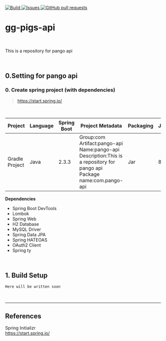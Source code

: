 


<p>
  
<a href="https://github.com/pigs-pango-team/gg-pigs-api/actions">  
  <img alt="Build" src="https://github.com/pigs-pango-team/gg-pigs-api/workflows/build/badge.svg" />
</a>
<a href="https://github.com/pigs-pango-team/gg-pigs-api/issues">
  <img alt="Issues" src="https://img.shields.io/github/issues/pigs-pango-team/gg-pigs-api?color=0088ff" />
</a>
<a href="https://github.com/pigs-pango-team/gg-pigs-api/pulls">
  <img alt="GitHub pull requests" src="https://img.shields.io/github/issues-pr/pigs-pango-team/gg-pigs-api?color=0088ff" />
</a>
</p>

# gg-pigs-api

<BR>

This is a repository for pango api

<BR>

## 0.Setting for pango api

### 0. Create spring project (with dependencies)

> https://start.spring.io/

<BR>

|Project|Language|Spring Boot|Project Metadata|Packaging|Java|
|-------|--------|-----------|----------------|---------|----|
|Gradle Project|Java|2.3.3|Group:com<BR>Artifact:pango-api<BR>Name:pango-api<BR>Description:This is a repository for pango api<BR>Package name:com.pango-api|Jar|8

**Dependencies**
- Spring Boot DevTools
- Lombok
- Spring Web
- H2 Database
- MySQL Driver
- Spring Data JPA
- Spring HATEOAS
- OAuth2 Client
- Spring ty



<BR>

## 1. Build Setup
```
Here will be written soon
```

<BR>

<HR>

## References
Spring Initializr<BR>
  https://start.spring.io/
  
